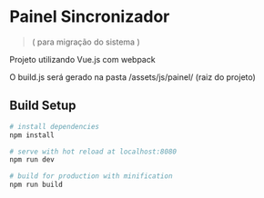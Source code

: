 # Painel Sincronizador
> ( para migração do sistema )

Projeto utilizando Vue.js com webpack

O build.js será gerado na pasta /assets/js/painel/ (raiz do projeto)

## Build Setup

``` bash
# install dependencies
npm install

# serve with hot reload at localhost:8080
npm run dev

# build for production with minification
npm run build
```


